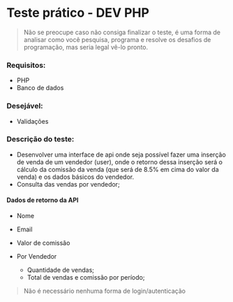 # Teste prático - DEV PHP

> Não se preocupe caso não consiga finalizar o teste, é uma forma de analisar como você pesquisa, programa e resolve os desafios de programação, mas seria legal vê-lo pronto.

### Requisitos:
- PHP
- Banco de dados

### Desejável:
- Validações

### Descrição do teste:

 - Desenvolver uma interface de api onde seja possível fazer uma inserção de venda de um vendedor (user), onde o retorno dessa inserção  será o cálculo da comissão da venda (que será de 8.5% em cima do valor da venda) e os dados básicos do vendedor.
 - Consulta das vendas por vendedor;

#### Dados de retorno da API
- Nome
- Email
- Valor de comissão

- Por Vendedor
	- Quantidade de vendas;
	- Total de vendas e comissão por período;


> Não é necessário nenhuma forma de login/autenticação

